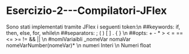 # Esercizio-2---Compilatori-JFlex

Sono stati implementati tramite JFlex i seguenti token:\n
##keywords: if, then, else, for, while\n
##separators: ; ( ) [ ] . { } \n
##opts: + - * > < = == <= >= != && || \n
#nomiVariaibli _nomeVar nomaVar nomeVarNumber(nomeVar)* \n
numeri Interi \n
Numeri float
